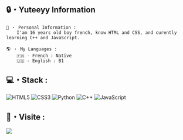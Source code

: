 ## 🔒・Yuteeyy Information
```
📌 ・ Personal Information :
    I'am 16 years old boy french, know HTML and CSS, and curently learning C++ and JavaScript.
```
```
🌎 ・ My Languages :
    🇫🇷 - French : Native
    🇺🇸 - English : B1
```
  
## 💻・Stack :
![HTML5](https://img.shields.io/badge/html5-%23E34F26.svg?style=for-the-badge&logo=html5&logoColor=white) ![CSS3](https://img.shields.io/badge/css3-%231572B6.svg?style=for-the-badge&logo=css3&logoColor=white) ![Python](https://img.shields.io/badge/python-3670A0?style=for-the-badge&logo=python&logoColor=ffdd54) ![C++](https://img.shields.io/badge/c++-%2300599C.svg?style=for-the-badge&logo=c%2B%2B&logoColor=white) ![JavaScript](https://img.shields.io/badge/javascript-%23323330.svg?style=for-the-badge&logo=javascript&logoColor=%23F7DF1E)

## 🔮・Visite :

[![](https://visitcount.itsvg.in/api?id=Yuteeyy&icon=0&color=0)](https://visitcount.itsvg.in)
